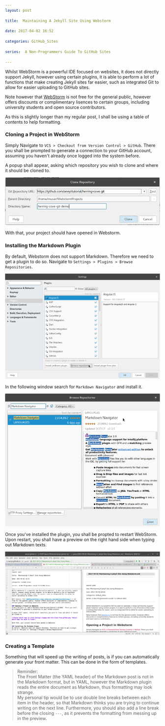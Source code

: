 ```yaml
---
layout: post

title:  Maintaining A Jekyll Site Using Webstorm

date: 2017-04-02 16:52

categories: GitHub_Sites

series:  A Non-Programmers Guide To GitHub Sites

---
```

Whilst WebStorm is a powerful IDE focused on websites, it does not directly support Jekyll, however using certain plugins, it is able to perform a lot of functions that make creating Jekyll sites far easier, such as integrated Git to allow for easier uploading to GitHub sites.

Note however that [WebStorm](https://www.jetbrains.com/webstorm/whatsnew/) is not free for the general public, however offers discounts or complimentary lisences to certain groups, including university students and open source contributors.

As this is slightly longer than my regular post, I shall be using a table of contents to help formatting.

### Cloning a Project in WebStorm
Simply Navigate to `VCS > Checkout from Version Control > GitHub`. There you shall be prompted to generate a connection to your GitHub account, assuming you haven't already once logged into the system before.

A popup shall appear, asking which repository you wish to clone and where it should be cloned to.

![Choose which repo to clone dialog](/images/adv-tut/clone-from-github.png "Select Which Repo You Wish To Clone")

With that, your project should have opened in Webstorm.

### Installing the Markdown Plugin
By default, Webstorm does not support Markdown. Therefore we need to get a plugin to do so. Navigate to `Settings > Plugins > Browse Repositories`.

![Plugins: Browse Repositories](/images/adv-tut/settings-plugins.png)

In the following window search for `Markdown Navigator` and install it.

![Install Navigator Plugin](/images/adv-tut/markdown-navigator-plugin.png)

Once you've installed the plugin, you shall be propted to restart WebStorm. Upon restart, you shall have a preview on the right hand side when typing out Markdown texts.

![Example of Markdown Plugin](/images/adv-tut/example-markdown-plugin.png)

### Creating a Template
Something that will speed up the writing of posts, is if you can automatically generate your front matter. This can be done in the form of templates.

>Reminder:
><br>The Front Matter (the YAML header) of the Markdown post is not in the Markdown format, but in YAML, however the Markdown plugin reads the entire document as Markdown, thus formatting may look strange.
><br>My personal tip would be to use double line breaks between each item in the header, so that Markdown thinks you are trying to continue writing on the next line. Furthermore, you should also add a line break before the closing `---`, as it prevents the formatting from messing up in the preview.